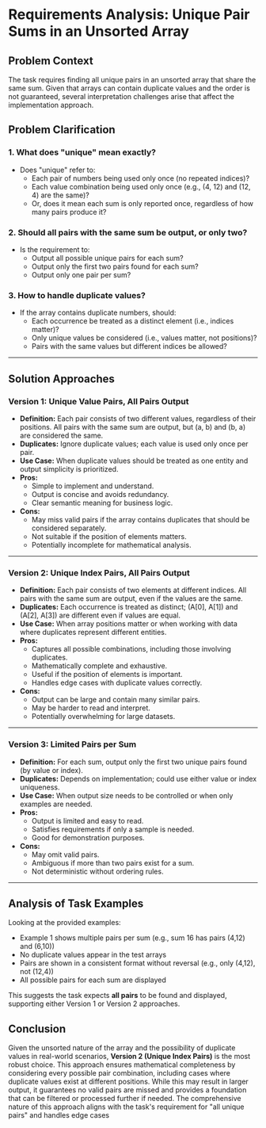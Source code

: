 # Requirements Analysis: Unique Pair Sums in an Unsorted Array

## Problem Context

The task requires finding all unique pairs in an unsorted array that share the same sum. Given that arrays can contain duplicate values and the order is not guaranteed, several interpretation challenges arise that affect the implementation approach.

## Problem Clarification

### 1. What does "unique" mean exactly?

- Does "unique" refer to:
  - Each pair of numbers being used only once (no repeated indices)?
  - Each value combination being used only once (e.g., (4, 12) and (12, 4) are the same)?
  - Or, does it mean each sum is only reported once, regardless of how many pairs produce it?

### 2. Should all pairs with the same sum be output, or only two?

- Is the requirement to:
  - Output all possible unique pairs for each sum?
  - Output only the first two pairs found for each sum?
  - Output only one pair per sum?

### 3. How to handle duplicate values?

- If the array contains duplicate numbers, should:
  - Each occurrence be treated as a distinct element (i.e., indices matter)?
  - Only unique values be considered (i.e., values matter, not positions)?
  - Pairs with the same values but different indices be allowed?

---

## Solution Approaches

### **Version 1: Unique Value Pairs, All Pairs Output**

- **Definition:** Each pair consists of two different values, regardless of their positions. All pairs with the same sum are output, but (a, b) and (b, a) are considered the same.
- **Duplicates:** Ignore duplicate values; each value is used only once per pair.
- **Use Case:** When duplicate values should be treated as one entity and output simplicity is prioritized.
- **Pros:**
  - Simple to implement and understand.
  - Output is concise and avoids redundancy.
  - Clear semantic meaning for business logic.
- **Cons:**
  - May miss valid pairs if the array contains duplicates that should be considered separately.
  - Not suitable if the position of elements matters.
  - Potentially incomplete for mathematical analysis.

---

### **Version 2: Unique Index Pairs, All Pairs Output**

- **Definition:** Each pair consists of two elements at different indices. All pairs with the same sum are output, even if the values are the same.
- **Duplicates:** Each occurrence is treated as distinct; (A[0], A[1]) and (A[2], A[3]) are different even if values are equal.
- **Use Case:** When array positions matter or when working with data where duplicates represent different entities.
- **Pros:**
  - Captures all possible combinations, including those involving duplicates.
  - Mathematically complete and exhaustive.
  - Useful if the position of elements is important.
  - Handles edge cases with duplicate values correctly.
- **Cons:**
  - Output can be large and contain many similar pairs.
  - May be harder to read and interpret.
  - Potentially overwhelming for large datasets.

---

### **Version 3: Limited Pairs per Sum**

- **Definition:** For each sum, output only the first two unique pairs found (by value or index).
- **Duplicates:** Depends on implementation; could use either value or index uniqueness.
- **Use Case:** When output size needs to be controlled or when only examples are needed.
- **Pros:**
  - Output is limited and easy to read.
  - Satisfies requirements if only a sample is needed.
  - Good for demonstration purposes.
- **Cons:**
  - May omit valid pairs.
  - Ambiguous if more than two pairs exist for a sum.
  - Not deterministic without ordering rules.

---

## Analysis of Task Examples

Looking at the provided examples:

- Example 1 shows multiple pairs per sum (e.g., sum 16 has pairs (4,12) and (6,10))
- No duplicate values appear in the test arrays
- Pairs are shown in a consistent format without reversal (e.g., only (4,12), not (12,4))
- All possible pairs for each sum are displayed

This suggests the task expects **all pairs** to be found and displayed, supporting either Version 1 or Version 2 approaches.

## Conclusion

Given the unsorted nature of the array and the possibility of duplicate values in real-world scenarios, **Version 2 (Unique Index Pairs)** is the most robust choice. This approach ensures mathematical completeness by considering every possible pair combination, including cases where duplicate values exist at different positions. While this may result in larger output, it guarantees no valid pairs are missed and provides a foundation that can be filtered or processed further if needed. The comprehensive nature of this approach aligns with the task's requirement for "all unique pairs" and handles edge cases
